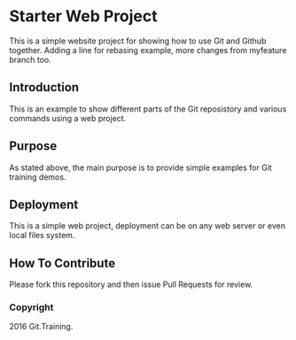 # Starter Web Project

This is a simple website project for showing how to use Git and Github together. Adding a line for rebasing example, more changes from myfeature branch too.

## Introduction

This is an example to show different parts of the Git reposistory and various commands using a web project.

## Purpose

As stated above, the main purpose is to provide simple examples for Git training demos.

## Deployment

This is a simple web project, deployment can be on any web server or even local files system.

## How To Contribute

Please fork this repository and then issue Pull Requests for review.

### Copyright

2016 Git.Training.

